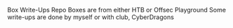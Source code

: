 Box Write-Ups Repo
Boxes are from either HTB or Offsec Playground
Some write-ups are done by myself or with club, CyberDragons
